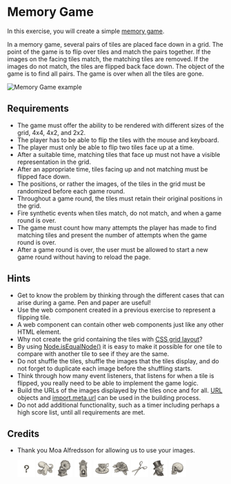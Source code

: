 # Memory Game

In this exercise, you will create a simple [memory game](https://en.wikipedia.org/wiki/Concentration_(card_game)).

In a memory game, several pairs of tiles are placed face down in a grid. The point of the game is to flip over tiles and match the pairs together. If the images on the facing tiles match, the matching tiles are removed. If the images do not match, the tiles are flipped back face down. The object of the game is to find all pairs. The game is over when all the tiles are gone.

![Memory Game example](.readme/example.gif)

## Requirements

* The game must offer the ability to be rendered with different sizes of the grid, 4x4, 4x2, and 2x2.
* The player has to be able to flip the tiles with the mouse and keyboard.
* The player must only be able to flip two tiles face up at a time.
* After a suitable time, matching tiles that face up must not have a visible representation in the grid.
* After an appropriate time, tiles facing up and not matching must be flipped face down.
* The positions, or rather the images, of the tiles in the grid must be randomized before each game round.
* Throughout a game round, the tiles must retain their original positions in the grid.
* Fire synthetic events when tiles match, do not match, and when a game round is over.
* The game must count how many attempts the player has made to find matching tiles and present the number of attempts when the game round is over.
* After a game round is over, the user must be allowed to start a new game round without having to reload the page.

## Hints

* Get to know the problem by thinking through the different cases that can arise during a game. Pen and paper are useful!
* Use the web component created in a previous exercise to represent a flipping tile.
* A web component can contain other web components just like any other HTML element.
* Why not create the grid containing the tiles with [CSS grid layout](https://developer.mozilla.org/en-US/docs/Web/CSS/CSS_Grid_Layout)?
* By using [Node.isEqualNode()](https://developer.mozilla.org/en-US/docs/Web/API/Node/isEqualNode) it is easy to make it possible for one tile to compare with another tile to see if they are the same.
* Do not shuffle the tiles, shuffle the images that the tiles display, and do not forget to duplicate each image before the shuffling starts.
* Think through how many event listeners, that listens for when a tile is flipped, you really need to be able to implement the game logic.
* Build the URLs of the images displayed by the tiles once and for all. [URL](https://developer.mozilla.org/en-US/docs/Web/API/URL/URL) objects and [import.meta.url](https://developer.mozilla.org/en-US/docs/Web/JavaScript/Reference/Statements/import.meta) can be used in the building process.
* Do not add additional functionality, such as a timer including perhaps a high score list, until all requirements are met.

## Credits

* Thank you Moa Alfredsson for allowing us to use your images.
  
  <div>
    <img src=".readme/0.png" width="40px" />
    <img src=".readme/1.png" width="40px" />
    <img src=".readme/2.png" width="40px" />
    <img src=".readme/3.png" width="40px" />
    <img src=".readme/4.png" width="40px" />
    <img src=".readme/5.png" width="40px" />
    <img src=".readme/6.png" width="40px" />
    <img src=".readme/7.png" width="40px" />
    <img src=".readme/8.png" width="40px" />
  </div>
